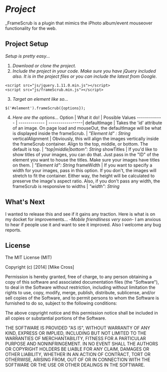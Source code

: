 # _Project_

_FrameScrub is a plugin that mimics the iPhoto album/event mouseover functionality for the web.

## Project Setup

_Setup is pretty easy..._ 

1. _Download or clone the project._
2. _Include the project in your code. Make sure you have jQuery included also. It is in the project files or you can include the latest from Google._
```
<script src="js/jquery.1.11.0.min.js"></script>
<script src="js/frameScrub.min.js"></script>
```
3. _Target an element like so..._
```
$('#element').frameScrub({options});
```
4. _Here are the options..._
Option  | What it do! | Possible Values
------------- | ------------- | -----------------|
defaultImage  | Takes the 'id' attribute of an image. On page load and mouseOut, the defaultImage will be what is displayed inside the frameScrub.  | _"Element Id" : String_
verticalAlignment  | Obviously, this will align the images vertically inside the frameScrub container. Align to the top, middle, or bottom. The default is top.  | _"top|middle|bottom": String_
showTitles  | If you'd like to show titles of your images, you can do that. Just pass in the "ID" of the element you want to house the titles. Make sure your images have titles on them.  | _"Element Id": String_
frameWidth  | If you want to specify a width for your images, pass in this option. If you don't, the images will stretch to fit the container. Either way, the height will be calculated to preserve the image's aspect ratio. Also, if you don't pass any width, the frameScrub is responsive to widths  | _"width": String_

## What's Next
I wanted to release this and see if it gains any traction. Here is what is on my docket for improvements...
-_Mobile friendliness very soon_-
I am anxious to hear if people use it and want to see it improved. Also I welcome any bug reports.

## License

The MIT License (MIT)

Copyright (c) [2014] [Mike Cross]

Permission is hereby granted, free of charge, to any person obtaining a copy
of this software and associated documentation files (the "Software"), to deal
in the Software without restriction, including without limitation the rights
to use, copy, modify, merge, publish, distribute, sublicense, and/or sell
copies of the Software, and to permit persons to whom the Software is
furnished to do so, subject to the following conditions:

The above copyright notice and this permission notice shall be included in all
copies or substantial portions of the Software.

THE SOFTWARE IS PROVIDED "AS IS", WITHOUT WARRANTY OF ANY KIND, EXPRESS OR
IMPLIED, INCLUDING BUT NOT LIMITED TO THE WARRANTIES OF MERCHANTABILITY,
FITNESS FOR A PARTICULAR PURPOSE AND NONINFRINGEMENT. IN NO EVENT SHALL THE
AUTHORS OR COPYRIGHT HOLDERS BE LIABLE FOR ANY CLAIM, DAMAGES OR OTHER
LIABILITY, WHETHER IN AN ACTION OF CONTRACT, TORT OR OTHERWISE, ARISING FROM,
OUT OF OR IN CONNECTION WITH THE SOFTWARE OR THE USE OR OTHER DEALINGS IN THE
SOFTWARE.
